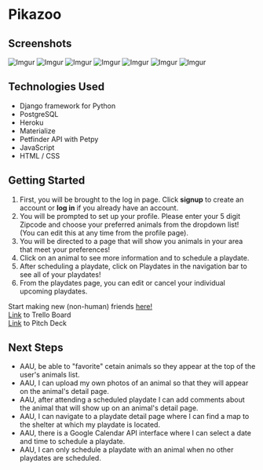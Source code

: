 # Pikazoo

## Screenshots

![Imgur](https://i.imgur.com/h23F8c6.png)
![Imgur](https://i.imgur.com/EIkRBPX.png)
![Imgur](https://i.imgur.com/9oIlWNF.png)
![Imgur](https://i.imgur.com/PEm2loY.png)
![Imgur](https://i.imgur.com/SntwumY.png)
![Imgur](https://i.imgur.com/QJxsv5Y.png)
![Imgur](https://i.imgur.com/JfCIlEA.png)


## Technologies Used
* Django framework for Python
* PostgreSQL
* Heroku
* Materialize
* Petfinder API with Petpy
* JavaScript
* HTML / CSS

## Getting Started
1. First, you will be brought to the log in page. Click **signup** to create an account or **log in** if you already have an account. 
2. You will be prompted to set up your profile. Please enter your 5 digit Zipcode and choose your preferred animals from the dropdown list! (You can edit this at any time from the profile page). 
3. You will be directed to a page that will show you animals in your area that meet your preferences! 
4. Click on an animal to see more information and to schedule a playdate.
5. After scheduling a playdate, click on Playdates in the navigation bar to see all of your playdates! 
6. From the playdates page, you can edit or cancel your individual upcoming playdates.

Start making new (non-human) friends <a href="https://pikazoo.herokuapp.com/" target="_blank">here!</a><br>
[Link](https://trello.com/b/jztOK7iZ/pikazoo) to Trello Board<br>
[Link](https://www.canva.com/design/DAD_RnWl4G0/view) to Pitch Deck

## Next Steps
* AAU, be able to "favorite" cetain animals so they appear at the top of the user's animals list.
* AAU, I can upload my own photos of an animal so that they will appear on the animal's detail page.
* AAU, after attending a scheduled playdate I can add comments about the animal that will show up on an animal's detail page.
* AAU, I can navigate to a playdate detail page where I can find a map to the shelter at which my playdate is located.
* AAU, there is a Google Calendar API interface where I can select a date and time to schedule a playdate.
* AAU, I can only schedule a playdate with an animal when no other playdates are scheduled.